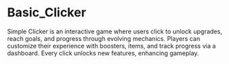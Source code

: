# Basic_Clicker
Simple Clicker is an interactive game where users click to unlock upgrades, reach goals, and progress through evolving mechanics. Players can customize their experience with boosters, items, and track progress via a dashboard. Every click unlocks new features, enhancing gameplay.
